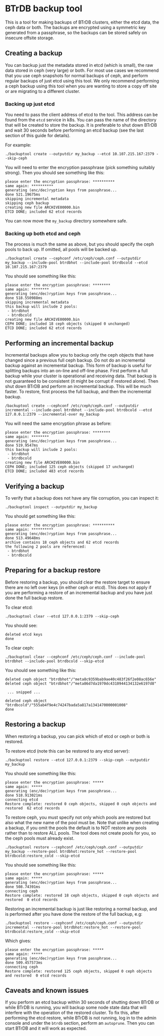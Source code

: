 # BTrDB backup tool

This is a tool for making backups of BTrDB clusters, either the etcd data, the ceph data or both. The backups are encrypted using a symmetric key generated from a passphrase, so the backups can be stored safely on insecure offsite storage.

## Creating a backup

You can backup just the metadata stored in etcd (which is small), the raw data stored in ceph (very large) or both. For most use cases we recommend that you use ceph snapshots for normal backups of ceph, and perform regular backups of just etcd using this tool. We only recommend performing a ceph backup using this tool when you are wanting to store a copy off site or are migrating to a different cluster.

### Backing up just etcd

You need to pass the client address of etcd to the tool. This address can be found from the `etcd` service in k8s. You can pass the name of the directory that will be created to store the backup. It is preferable to shut down BTrDB and wait 30 seconds before performing an etcd backup (see the last section of this guide for details).

For example:

```
./backuptool create --outputdir my_backup --etcd 10.107.215.167:2379 --skip-ceph
```

You will need to enter the encryption passphrase (pick something suitably strong). Then you should see something like this:

```
please enter the encryption passphrase: **********
same again: **********
generating (enc/dec)ryption keys from passphrase...
done 521.19675ms
skipping incremental metadata
skipping ceph backup
creating new file ARCHIVE00000.bin
ETCD DONE; included 62 etcd records
```

You can now move the `my_backup` directory somewhere safe.

### Backing up both etcd and ceph

The process is much the same as above, but you should specify the ceph pools to back up. If omitted, all pools will be backed up.

```
./backuptool create --cephconf /etc/ceph/ceph.conf --outputdir my_backup --include-pool btrdbhot --include-pool btrdbcold --etcd 10.107.215.167:2379
```


You should see something like this:

```
please enter the encryption passphrase: ********
same again: ********
generating (enc/dec)ryption keys from passphrase...
done 518.550988ms
skipping incremental metadata
this backup will include 2 pools:
 - btrdbhot
 - btrdbcold
creating new file ARCHIVE00000.bin
CEPH DONE; included 18 ceph objects (skipped 0 unchanged)
ETCD DONE; included 62 etcd records
```

## Performing an incremental backup

Incremental backups allow you to backup only the ceph objects that have changed since a previous full ceph backup. Do not do an incremental backup against an incremental backup. This form of backup is useful for splitting backups into an on-line and off-line phase. First perform a full backup while your cluster is operational and receiving data. That backup is not guaranteed to be consistent (it might be corrupt if restored alone). Then shut down BTrDB and perform an incremental backup. This will be much faster. To restore, first process the full backup, and then the incremental backup.

```
/backuptool create --cephconf /etc/ceph/ceph.conf --outputdir incremental --include-pool btrdbhot --include-pool btrdbcold --etcd 127.0.0.1:2379 --incremental-over my_backup
```

You will need the same encryption phrase as before:

```
please enter the encryption passphrase: ********
same again: ********
generating (enc/dec)ryption keys from passphrase...
done 519.9547ms
this backup will include 2 pools:
 - btrdbhot
 - btrdbcold
creating new file ARCHIVE00000.bin
CEPH DONE; included 125 ceph objects (skipped 17 unchanged)
ETCD DONE; included 483 etcd records
```

## Verifying a backup

To verify that a backup does not have any file corruption, you can inspect it:

```
./backuptool inspect --outputdir my_backup
```

You should get something like this:

```
please enter the encryption passphrase: **********
same again: **********
generating (enc/dec)ryption keys from passphrase...
done 513.49648ms
archive contains 18 ceph objects and 62 etcd records
the following 2 pools are referenced:
 - btrdbhot
 - btrdbcold
```

## Preparing for a backup restore

Before restoring a backup, you should clear the restore target to ensure there are no
left over keys (in either ceph or etcd). This does not apply if you are performing a restore of an incremental backup and you have just done the full backup restore.

To clear etcd:

```
./backuptool clear --etcd 127.0.0.1:2379 --skip-ceph
```

You should see:

```
deleted etcd keys
done
```

To clear ceph:

```
./backuptool clear --cephconf /etc/ceph/ceph.conf --include-pool btrdbhot --include-pool btrdbcold --skip-etcd
```

You should see something like this:

```
deleted ceph object "btrdbhot"/"meta8c9359bab9ae40c483f26f2e08ac656e"
deleted ceph object "btrdbhot"/"meta86d7da1970dc4310944134132e6197d8"

 ... snipped ...

deleted ceph object "btrdbcold"/"555ab4f9e4c74247bada5a817a1341470000001008"
done
```

## Restoring a backup

When restoring a backup, you can pick which of etcd or ceph or both is restored.

To restore etcd (note this can be restored to any etcd server):

```
./backuptool restore --etcd 127.0.0.1:2379 --skip-ceph --outputdir my_backup
```

You should see something like this:

```
please enter the encryption passphrase: *****
same again: *****
generating (enc/dec)ryption keys from passphrase...
done 518.913021ms
connecting etcd
Restore complete: restored 0 ceph objects, skipped 0 ceph objects and restored  62 etcd records
```

To restore ceph, you must specify not only which pools are restored but also what the new name of the pool must be. Note that unlike when creating a backup, if you omit the pools the default is to NOT restore any pools rather than to restore ALL pools. The tool does not create pools for you, so the ceph pools must already exist.

```
./backuptool restore --cephconf /etc/ceph/ceph.conf --outputdir my_backup --restore-pool btrdbhot:restore_hot --restore-pool btrdbcold:restore_cold --skip-etcd
```

You should see something like this:

```
please enter the encryption passphrase: *****
same again: *****
generating (enc/dec)ryption keys from passphrase...
done 508.74391ms
connecting ceph
Restore complete: restored 18 ceph objects, skipped 0 ceph objects and restored  0 etcd records
```

Restoring an incremental backup is just like restoring a normal backup, and is performed after you have done the restore of the full backup, e.g:

```
./backuptool restore --cephconf /etc/ceph/ceph.conf --outputdir incremental --restore-pool btrdbhot:restore_hot --restore-pool btrdbcold:restore_cold --skip-etcd
```

Which gives:

```
please enter the encryption passphrase: *****
same again: *****
generating (enc/dec)ryption keys from passphrase...
done 509.457573ms
connecting ceph
Restore complete: restored 125 ceph objects, skipped 0 ceph objects and restored  0 etcd records
```

## Caveats and known issues

If you perform an etcd backup within 30 seconds of shutting down BTrDB or while BTrDB is running, you will backup some node state data that will interfere with the operation of the restored cluster. To fix this, after performing the etcd restore, while BTrDB is not running, log in to the admin console and under the `btrdb` section, perform an `autoprune`. Then you can start BTrDB and it will work as expected.
